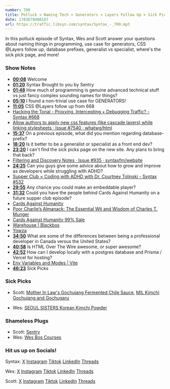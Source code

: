 ```yaml
---
number: 709
title: Potluck × Naming Tech × Generators × Layers Follow Up × Sick Picks Page
date: 1703678400187
url: https://traffic.libsyn.com/syntax/Syntax_-_709.mp3
---
```


In this potluck episode of Syntax, Wes and Scott answer your questions about naming things in programming, use case for generators, CSS @Layers follow up, database prefixes, generalist vs specialist, where's the sick pick page, and more!

### Show Notes

* **[00:08](#t=00:08)** Welcome
* **[01:20](#t=01:20)** Syntax Brought to you by Sentry
* **[01:48](#t=01:48)** How much of programming is genuine advanced technical stuff vs just fancy complex sounding names for things?
* **[05:10](#t=05:10)** I found a non-trivial use case for GENERATORS!
* **[11:05](#t=11:05)** CSS @Layers follow up from 668
* [Hacking the Tonal - Proxying, Intercepting + Debugging Traffic? - Syntax #668](https://syntax.fm/show/668/hacking-the-tonal-proxying-intercepting-debugging-traffic)
* [Allow authors to apply new css features (like cascade layers) while linking stylesheets · Issue #7540 · whatwg/html](https://github.com/whatwg/html/issues/7540#issuecomment-1725024079)
* **[15:37](#t=15:37)** On a previous episode, what did you mention regarding database-prefix?
* **[18:20](#t=18:20)** Is it better to be a generalist or specialist as a front end dev?
* **[23:20](#t=23:20)** I can't find the sick picks page on the new site. Any plans to bring that back?
* [Filtering and Discovery Notes · Issue #935 · syntaxfm/website](https://github.com/syntaxfm/website/issues/935)
* **[24:25](#t=24:25)** Can you guys give some advice about how to grow and improve as developers while struggling with ADHD?
* [Supper Club × Coding with ADHD with Dr. Courtney Tolinski - Syntax #532](https://syntax.fm/show/532/supper-club-coding-with-adhd-with-dr-courtney-tolinski)
* **[29:55](#t=29:55)** Any chance you could make an embeddable player?
* **[31:32](#t=31:32)** Could you have the people behind Cards Against Humanity on a future supper club episode?
* [Cards Against Humanity](https://www.cardsagainsthumanity.com/)
* [Poor Charlie’s Almanack: The Essential Wit and Wisdom of Charles T. Munger](https://www.stripe.press/poor-charlies-almanack)
* [Cards Against Humanity 99% Sale](https://www.99percentoffsale.com/)
* [Warehouse | Blackbox](https://blackbox.cool/warehouse/)
* [Yowza](https://www.yowza.social/explore)
* **[34:50](#t=34:50)** What are some of the differences between being a professional developer in Canada versus the United States?
* **[40:58](#t=40:58)** Is HTML Over The Wire awesome, or super awesome?
* **[42:52](#t=42:52)** How can I develop locally with a postgres database and Prisma / Vercel for hosting?
* [Env Variables and Modes | Vite](https://vitejs.dev/guide/env-and-mode.html#env-files)
* **[46:23](#t=46:23)** Sick Picks

### Sick Picks

- Scott: [Mother In Law's Gochujang Fermented Chile Sauce](https://www.amazon.com/Mother-Gochujang-Fermented-Chile-Sauce/dp/B00W975IGI?crid=XSQTV1WR0YP5&keywords=gochujang&qid=1701798037&sprefix=gochu,aps,111&sr=8-5&linkCode=sl1&linkId=87e277c0276957bc20e67666671f70a6&language=en_US), [MIL Kimchi Gochujang and Gochugaru](https://milkimchi.com/pages/pantry-staples)

- Wes: [SEOUL SISTERS Korean Kimchi Powder](https://www.amazon.ca/s?k=SEOUL+SISTERS+Korean+Kimchi+Powder+Seasoning+Mix+3.5+oz+(100g)+1EA+-+ORIGINAL+Spicy+Seasoning+Mix,+Rich+in+Probiotics,+Delicious+Barbecue+Dry+Rub+for+Chicken+Pork+Fish+Vegetables&linkCode=gs3&linkId=455780a57f550c09ae9537e93cad3a31&tag=isi777-20)

### Shameless Plugs

- Scott: [Sentry](https://sentry.io)
- Wes: [Wes Bos Courses](https://wesbos.com/courses)

### Hit us up on Socials!

Syntax: [X](https://twitter.com/syntaxfm) [Instagram](https://www.instagram.com/syntax_fm/) [Tiktok](https://www.tiktok.com/@syntaxfm) [LinkedIn](https://www.linkedin.com/company/96077407/admin/feed/posts/) [Threads](https://www.threads.net/@syntax_fm)

Wes: [X](https://twitter.com/wesbos) [Instagram](https://www.instagram.com/wesbos/) [Tiktok](https://www.tiktok.com/@wesbos) [LinkedIn](https://www.linkedin.com/in/wesbos/) [Threads](https://www.threads.net/@wesbos)

Scott: [X](https://twitter.com/stolinski) [Instagram](https://www.instagram.com/stolinski/) [Tiktok](https://www.tiktok.com/@stolinski) [LinkedIn](https://www.linkedin.com/in/stolinski/) [Threads](https://www.threads.net/@stolinski)